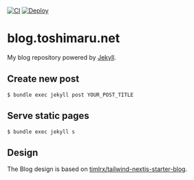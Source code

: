 [![CI](https://github.com/toshimaru/blog.toshimaru.net/actions/workflows/ci.yml/badge.svg)](https://github.com/toshimaru/blog.toshimaru.net/actions/workflows/ci.yml)
[![Deploy](https://github.com/toshimaru/blog.toshimaru.net/actions/workflows/deploy.yml/badge.svg)](https://github.com/toshimaru/blog.toshimaru.net/actions/workflows/deploy.yml)

# blog.toshimaru.net

My blog repository powered by [Jekyll](https://github.com/jekyll/jekyll).

## Create new post

```console
$ bundle exec jekyll post YOUR_POST_TITLE
```

## Serve static pages

```console
$ bundle exec jekyll s
```

## Design

The Blog design is based on [timlrx/tailwind-nextjs-starter-blog](https://github.com/timlrx/tailwind-nextjs-starter-blog).
